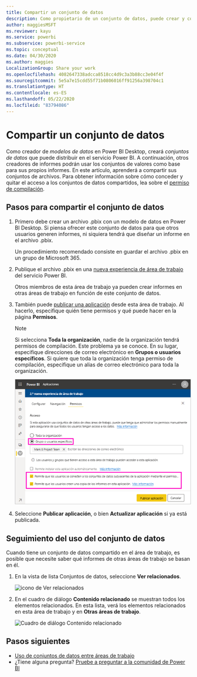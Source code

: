 ```yaml
---
title: Compartir un conjunto de datos
description: Como propietario de un conjunto de datos, puede crear y compartir los conjuntos de datos para que otros usuarios puedan usarlos. Obtenga información sobre cómo compartirlos.
author: maggiesMSFT
ms.reviewer: kayu
ms.service: powerbi
ms.subservice: powerbi-service
ms.topic: conceptual
ms.date: 04/30/2020
ms.author: maggies
LocalizationGroup: Share your work
ms.openlocfilehash: 4082647338adcca8518cc4d9c3a3b88cc3e04f4f
ms.sourcegitcommit: 5e5a7e15cdd55f71b0806016ff91256a398704c1
ms.translationtype: HT
ms.contentlocale: es-ES
ms.lasthandoff: 05/22/2020
ms.locfileid: "83794086"
---
```

# <a name="share-a-dataset"></a>Compartir un conjunto de datos

Como creador de *modelos de datos* en Power BI Desktop, creará *conjuntos de datos* que puede distribuir en el servicio Power BI. A continuación, otros creadores de informes podrán usar los conjuntos de valores como base para sus propios informes. En este artículo, aprenderá a compartir sus conjuntos de archivos. Para obtener información sobre cómo conceder y quitar el acceso a los conjuntos de datos compartidos, lea sobre el [permiso de compilación](service-datasets-build-permissions.md).

## <a name="steps-to-sharing-your-dataset"></a>Pasos para compartir el conjunto de datos

1. Primero debe crear un archivo .pbix con un modelo de datos en Power BI Desktop. Si piensa ofrecer este conjunto de datos para que otros usuarios generen informes, ni siquiera tendrá que diseñar un informe en el archivo .pbix.

    Un procedimiento recomendado consiste en guardar el archivo .pbix en un grupo de Microsoft 365.

1. Publique el archivo .pbix en una [nueva experiencia de área de trabajo](../collaborate-share/service-create-the-new-workspaces.md) del servicio Power BI.
    
    Otros miembros de esta área de trabajo ya pueden crear informes en otras áreas de trabajo en función de este conjunto de datos.

1. También puede [publicar una aplicación](../collaborate-share/service-create-distribute-apps.md) desde esta área de trabajo. Al hacerlo, especifique quién tiene permisos y qué puede hacer en la página **Permisos**.

    > [!NOTE]
    > Si selecciona **Toda la organización**, nadie de la organización tendrá permisos de compilación. Este problema ya se conoce. En su lugar, especifique direcciones de correo electrónico en **Grupos o usuarios específicos**.  Si quiere que toda la organización tenga permiso de compilación, especifique un alias de correo electrónico para toda la organización.

    ![Definición de permisos de aplicación](media/service-datasets-build-permissions/power-bi-dataset-app-permission-new-look.png)

1. Seleccione **Publicar aplicación**, o bien **Actualizar aplicación** si ya está publicada.

## <a name="track-your-dataset-usage"></a>Seguimiento del uso del conjunto de datos

Cuando tiene un conjunto de datos compartido en el área de trabajo, es posible que necesite saber qué informes de otras áreas de trabajo se basan en él.

1. En la vista de lista Conjuntos de datos, seleccione **Ver relacionados**.

    ![icono de Ver relacionados](media/service-datasets-build-permissions/power-bi-dataset-view-related-to-dataset.png)

1. En el cuadro de diálogo **Contenido relacionado** se muestran todos los elementos relacionados. En esta lista, verá los elementos relacionados en esta área de trabajo y en **Otras áreas de trabajo**.
 
    ![Cuadro de diálogo Contenido relacionado](media/service-datasets-build-permissions/power-bi-dataset-related-workspaces.png)

## <a name="next-steps"></a>Pasos siguientes

- [Uso de conjuntos de datos entre áreas de trabajo](service-datasets-across-workspaces.md)
- ¿Tiene alguna pregunta? [Pruebe a preguntar a la comunidad de Power BI](https://community.powerbi.com/)
